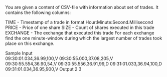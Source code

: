 
You are given a content of CSV-file with information about set of trades. It contains the following columns:

TIME - Timestamp of a trade in format Hour:Minute:Second.Millisecond
PRICE - Price of one share
SIZE - Count of shares executed in this trade
EXCHANGE - The exchange that executed this trade
For each exchange find the one minute-window during which the largest number of trades took place on this exchange.

Sample
Input  
09:30:01.034,36.99,100,V
09:30:55.000,37.08,205,V
09:30:55.554,36.90,54,V
09:30:55.556,36.91,99,D
09:31:01.033,36.94,100,D
09:31:01.034,36.95,900,V
Output
2
3
